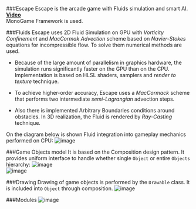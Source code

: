 ###Escape
Escape is the arcade game with Fluids simulation and smart AI.  
**[Video](https://www.youtube.com/watch?v=qcqqkTYDUX8)**  
MonoGame Framework is used.  

###Fluids
Escape uses 2D Fluid Simulation on GPU with *Vorticity Confinement* and *MacCormak Advection* scheme based on *Navier-Stokes* equations for incompressible flow. To solve them numerical methods are used.

* Because of the large amount of parallelism in graphics hardware, the simulation runs significantly faster on the GPU than on the CPU. Implementation is based on HLSL shaders, samplers and *render to texture* technique.

* To achieve higher-order accuracy, Escape uses a *MacCormack* scheme that performs two intermediate *semi-Lagrangian* advection steps.

* Also there is implemented Arbitrary Boundaries conditions around obstacles.
In 3D realization, the Fluid is rendered by *Ray-Casting* technique.

On the diagram below is shown Fluid integration into gameplay mechanics performed on CPU:
![image](https://cloud.githubusercontent.com/assets/5301844/2763364/ab0f65a6-ca02-11e3-86f4-f85336b6b9ab.png)

###Game Objects model
It is based on the Composition design pattern. It provides uniform interface to handle whether single `Object` or entire `Objects` hierarchy:
![image](https://cloud.githubusercontent.com/assets/5301844/2763449/e7cc7604-ca03-11e3-94bf-bebff0aa94da.png)  
![image](https://cloud.githubusercontent.com/assets/5301844/2763461/08b8e122-ca04-11e3-97c2-daff2d9e2d74.png)  


###Drawing
Drawing of game objects is performed by the `Drawable` class. It is included into `Object` through composition.
![image](https://cloud.githubusercontent.com/assets/5301844/2763524/ba0587b4-ca04-11e3-9f5a-da9fed113f81.png)

###Modules
![image](https://cloud.githubusercontent.com/assets/5301844/2763539/fa59014c-ca04-11e3-88ad-bd98603547b7.png)
